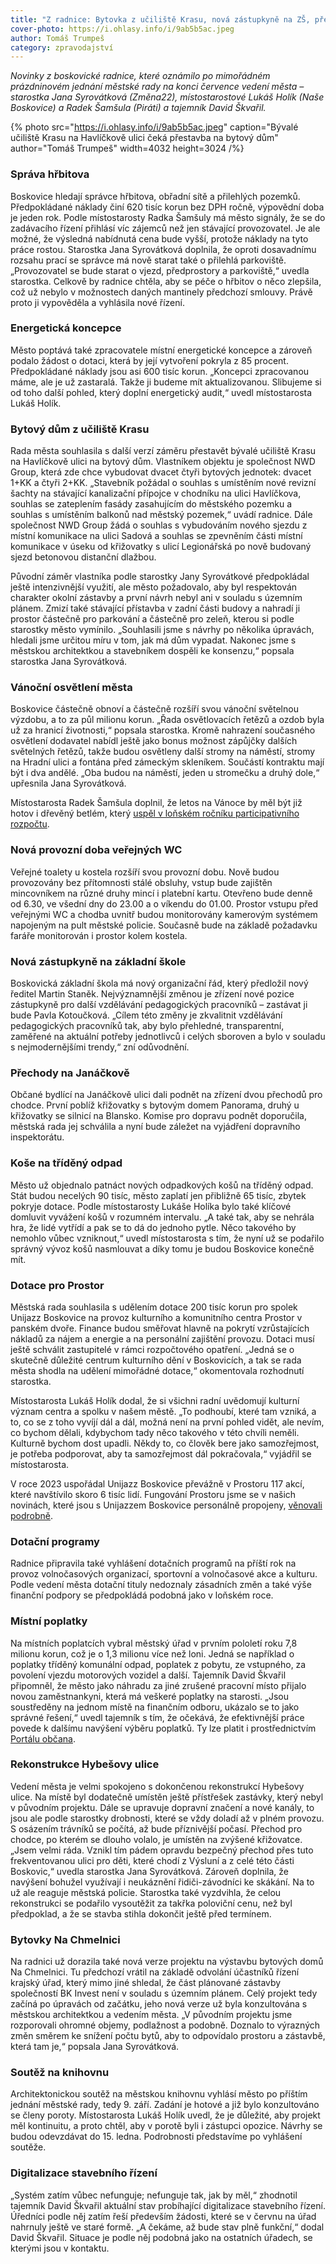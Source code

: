 ```yaml
---
title: "Z radnice: Bytovka z učiliště Krasu, nová zástupkyně na ZŠ, přechody na Janáčkově, vánoční osvětlení města"
cover-photo: https://i.ohlasy.info/i/9ab5b5ac.jpeg
author: Tomáš Trumpeš
category: zpravodajství
---
```


*Novinky z boskovické radnice, které oznámilo po mimořádném prázdninovém jednání městské rady na konci července vedení města – starostka Jana Syrovátková (Změna22), místostarostové Lukáš Holík (Naše Boskovice) a Radek Šamšula (Piráti) a tajemník David Škvařil.*

{% photo src="https://i.ohlasy.info/i/9ab5b5ac.jpeg" caption="Bývalé učiliště Krasu na Havlíčkově ulici čeká přestavba na bytový dům" author="Tomáš Trumpeš" width=4032 height=3024 /%}

### Správa hřbitova

Boskovice hledají správce hřbitova, obřadní sítě a přilehlých pozemků. Předpokládané náklady činí 620 tisíc korun bez DPH ročně, výpovědní doba je jeden rok. Podle místostarosty Radka Šamšuly má město signály, že se do zadávacího řízení přihlásí víc zájemců než jen stávající provozovatel. Je ale možné, že výsledná nabídnutá cena bude vyšší, protože náklady na tyto práce rostou. Starostka Jana Syrovátková doplnila, že oproti dosavadnímu rozsahu prací se správce má nově starat také o přilehlá parkoviště. „Provozovatel se bude starat o vjezd, předprostory a parkoviště,“ uvedla starostka. Celkově by radnice chtěla, aby se péče o hřbitov o něco zlepšila, což už nebylo v možnostech daných mantinely předchozí smlouvy. Právě proto ji vypověděla a vyhlásila nové řízení.

### Energetická koncepce

Město poptává také zpracovatele místní energetické koncepce a zároveň podalo žádost o dotaci, která by její vytvoření pokryla z 85 procent. Předpokládané náklady jsou asi 600 tisíc korun. „Koncepci zpracovanou máme, ale je už zastaralá. Takže ji budeme mít aktualizovanou. Slibujeme si od toho další pohled, který doplní energetický audit,“ uvedl místostarosta Lukáš Holík. 

### Bytový dům z učiliště Krasu

Rada města souhlasila s další verzí záměru přestavět bývalé učiliště Krasu na Havlíčkově ulici na bytový dům. Vlastníkem objektu je společnost NWD Group, která zde chce vybudovat dvacet čtyři bytových jednotek: dvacet 1+KK a čtyři 2+KK. „Stavebník požádal o souhlas s umístěním nové revizní šachty na stávající kanalizační přípojce v chodníku na ulici Havlíčkova, souhlas se zateplením fasády zasahujícím do městského pozemku a souhlas s umístěním balkonů nad městský pozemek,“ uvádí radnice. Dále společnost NWD Group žádá o souhlas s vybudováním nového sjezdu z místní komunikace na ulici Sadová a souhlas se zpevněním části místní komunikace v úseku od křižovatky s ulicí Legionářská po nově budovaný sjezd betonovou distanční dlažbou. 

Původní záměr vlastníka podle starostky Jany Syrovátkové předpokládal ještě intenzivnější využití, ale město požadovalo, aby byl respektován charakter okolní zástavby a první návrh nebyl ani v souladu s územním plánem. Zmizí také stávající přístavba v zadní části budovy a nahradí ji prostor částečně pro parkování a částečně pro zeleň, kterou si podle starostky město vymínilo. „Souhlasili jsme s návrhy po několika úpravách, hledali jsme určitou míru v tom, jak má dům vypadat. Nakonec jsme s městskou architektkou a stavebníkem dospěli ke konsenzu,“ popsala starostka Jana Syrovátková.

### Vánoční osvětlení města

Boskovice částečně obnoví a částečně rozšíří svou vánoční světelnou výzdobu, a to za půl milionu korun. „Řada osvětlovacích řetězů a ozdob byla už za hranicí životnosti,“ popsala starostka. Kromě nahrazení současného osvětlení dodavatel nabídl ještě jako bonus možnost zápůjčky dalších světelných řetězů, takže budou osvětleny další stromy na náměstí, stromy na Hradní ulici a fontána před zámeckým skleníkem. Součástí kontraktu mají být i dva andělé. „Oba budou na náměstí, jeden u stromečku a druhý dole,“ upřesnila Jana Syrovátková.

Místostarosta Radek Šamšula doplnil, že letos na Vánoce by měl být již hotov i dřevěný betlém, který [uspěl v loňském ročníku participativního rozpočtu](https://ohlasy.info/clanky/2023/12/vitez-paro.html).

### Nová provozní doba veřejných WC

Veřejné toalety u kostela rozšíří svou provozní dobu. Nově budou provozovány bez přítomnosti stálé obsluhy, vstup bude zajištěn mincovníkem na různé druhy mincí i platební kartu. Otevřeno bude denně od 6.30, ve všední dny do 23.00 a o víkendu do 01.00. Prostor vstupu před veřejnými WC a chodba uvnitř budou monitorovány kamerovým systémem napojeným na pult městské policie. Současně bude na základě požadavku faráře monitorován i prostor kolem kostela. 

### Nová zástupkyně na základní škole

Boskovická základní škola má nový organizační řád, který předložil nový ředitel Martin Staněk. Nejvýznamnější změnou je zřízení nové pozice zástupkyně pro další vzdělávání pedagogických pracovníků – zastávat ji bude Pavla Kotoučková. „Cílem této změny je zkvalitnit vzdělávání pedagogických pracovníků tak, aby bylo přehledné, transparentní, zaměřené na aktuální potřeby jednotlivců i celých sboroven a bylo v souladu s nejmodernějšími trendy,“ zní odůvodnění. 

### Přechody na Janáčkově

Občané bydlící na Janáčkově ulici dali podnět na zřízení dvou přechodů pro chodce. První poblíž křižovatky s bytovým domem Panorama, druhý u křižovatky se silnicí na Blansko. Komise pro dopravu podnět doporučila, městská rada jej schválila a nyní bude záležet na vyjádření dopravního inspektorátu.

### Koše na tříděný odpad

Město už objednalo patnáct nových odpadkových košů na tříděný odpad. Stát budou necelých 90 tisíc, město zaplatí jen přibližně 65 tisíc, zbytek pokryje dotace. Podle místostarosty Lukáše Holíka bylo také klíčové domluvit vyvážení košů v rozumném intervalu. „A také tak, aby se nehrála hra, že lidé vytřídí a pak se to dá do jednoho pytle. Něco takového by nemohlo vůbec vzniknout,“ uvedl místostarosta s tím, že nyní už se podařilo správný vývoz košů nasmlouvat a díky tomu je budou Boskovice konečně mít.

### Dotace pro Prostor

Městská rada souhlasila s udělením dotace 200 tisíc korun pro spolek Unijazz Boskovice na provoz kulturního a komunitního centra Prostor v panském dvoře. Finance budou směřovat hlavně na pokrytí vzrůstajících nákladů za nájem a energie a na personální zajištění provozu. Dotaci musí ještě schválit zastupitelé v rámci rozpočtového opatření. „Jedná se o skutečně důležité centrum kulturního dění v Boskovicích, a tak se rada města shodla na udělení mimořádné dotace,“ okomentovala rozhodnutí starostka.

Místostarosta Lukáš Holík dodal, že si všichni radní uvědomují kulturní význam centra a spolku v našem městě. „To podhoubí, které tam vzniká, a to, co se z toho vyvíjí dál a dál, možná není na první pohled vidět, ale nevím, co bychom dělali, kdybychom tady něco takového v této chvíli neměli. Kulturně bychom dost upadli. Někdy to, co člověk bere jako samozřejmost, je potřeba podporovat, aby ta samozřejmost dál pokračovala,“ vyjádřil se místostarosta.

V roce 2023 uspořádal Unijazz Boskovice převážně v Prostoru 117 akcí, které navštívilo skoro 6 tisíc lidí. Fungování Prostoru jsme se v našich novinách, které jsou s Unijazzem Boskovice personálně propojeny, [věnovali podrobně](https://ohlasy.info/clanky/2024/02/komentar-prostor.html). 

### Dotační programy

Radnice připravila také vyhlášení dotačních programů na příští rok na provoz volnočasových organizací, sportovní a volnočasové akce a kulturu. Podle vedení města dotační tituly nedoznaly zásadních změn a také výše finanční podpory se předpokládá podobná jako v loňském roce.

### Místní poplatky

Na místních poplatcích vybral městský úřad v prvním pololetí roku 7,8 milionu korun, což je o 1,3 milionu více než loni. Jedná se například o poplatky tříděný komunální odpad, poplatek z pobytu, ze vstupného, za povolení vjezdu motorových vozidel a další. Tajemník David Škvařil připomněl, že město jako náhradu za jiné zrušené pracovní místo přijalo novou zaměstnankyni, která má veškeré poplatky na starosti. „Jsou soustředěny na jednom místě na finančním odboru, ukázalo se to jako správné řešení,“ uvedl tajemník s tím, že očekává, že efektivnější práce povede k dalšímu navýšení výběru poplatků. Ty lze platit i prostřednictvím [Portálu občana](https://obcan.boskovice.cz).

### Rekonstrukce Hybešovy ulice

Vedení města je velmi spokojeno s dokončenou rekonstrukcí Hybešovy ulice. Na místě byl dodatečně umístěn ještě přístřešek zastávky, který nebyl v původním projektu. Dále se upravuje dopravní značení a nové kanály, to jsou ale podle starostky drobnosti, které se vždy doladí až v plném provozu. S osázením trávníků se počítá, až bude příznivější počasí. Přechod pro chodce, po kterém se dlouho volalo, je umístěn na zvýšené křižovatce. „Jsem velmi ráda. Vznikl tím pádem opravdu bezpečný přechod přes tuto frekventovanou ulici pro děti, které chodí z Výsluní a z celé této části Boskovic,“ uvedla starostka Jana Syrovátková. Zároveň doplnila, že navýšení bohužel využívají i neukáznění řidiči-závodníci ke skákání. Na to už ale reaguje městská policie. Starostka také vyzdvihla, že celou rekonstrukci se podařilo vysoutěžit za takřka poloviční cenu, než byl předpoklad, a že se stavba stihla dokončit ještě před termínem.

### Bytovky Na Chmelnici

Na radnici už dorazila také nová verze projektu na výstavbu bytových domů Na Chmelnici. Tu předchozí vrátil na základě odvolání účastníků řízení krajský úřad, který mimo jiné shledal, že část plánované zástavby společností BK Invest není v souladu s územním plánem. Celý projekt tedy začíná po úpravách od začátku, jeho nová verze už byla konzultována s městskou architektkou a vedením města. „V původním projektu jsme rozporovali ohromné objemy, podlažnost a podobně. Doznalo to výrazných změn směrem ke snížení počtu bytů, aby to odpovídalo prostoru a zástavbě, která tam je,“ popsala Jana Syrovátková.

### Soutěž na knihovnu

Architektonickou soutěž na městskou knihovnu vyhlásí město po příštím jednání městské rady, tedy 9\. září. Zadání je hotové a již bylo konzultováno se členy poroty. Místostarosta Lukáš Holík uvedl, že je důležité, aby projekt měl kontinuitu, a proto chtěl, aby v porotě byli i zástupci opozice. Návrhy se budou odevzdávat do 15\. ledna. Podrobnosti představíme po vyhlášení soutěže.

### Digitalizace stavebního řízení

„Systém zatím vůbec nefunguje; nefunguje tak, jak by měl,“ zhodnotil tajemník David Škvařil aktuální stav probíhající digitalizace stavebního řízení. Úředníci podle něj zatím řeší především žádosti, které se v červnu na úřad nahrnuly ještě ve staré formě. „A čekáme, až bude stav plně funkční,“ dodal David Škvařil. Situace je podle něj podobná jako na ostatních úřadech, se kterými jsou v kontaktu.